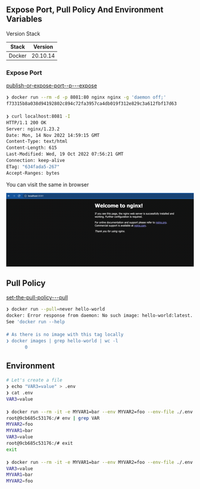 ## Expose Port, Pull Policy And Environment Variables

Version Stack

| Stack  | Version  |
|--------|----------|
| Docker | 20.10.14 |


### Expose Port

[publish-or-expose-port--p---expose](https://docs.docker.com/engine/reference/commandline/run/#publish-or-expose-port--p---expose)

```bash
❯ docker run --rm -d -p 8081:80 nginx nginx -g 'daemon off;'            
f73315b8a038d94192802c894c72fa3957ca4db019f312e829c3a612fbf17d63

❯ curl localhost:8081 -I
HTTP/1.1 200 OK
Server: nginx/1.23.2
Date: Mon, 14 Nov 2022 14:59:15 GMT
Content-Type: text/html
Content-Length: 615
Last-Modified: Wed, 19 Oct 2022 07:56:21 GMT
Connection: keep-alive
ETag: "634fada5-267"
Accept-Ranges: bytes
```

You can visit the same in browser

![nginx.png](.images/nginx.png)

## Pull Policy

[set-the-pull-policy---pull](https://docs.docker.com/engine/reference/commandline/run/#-set-the-pull-policy---pull)

```bash
❯ docker run --pull=never hello-world
docker: Error response from daemon: No such image: hello-world:latest.
See 'docker run --help

# As there is no image with this tag locally
❯ docker images | grep hello-world | wc -l
       0
```


## Environment 

```bash
# Let's create a file
❯ echo "VAR3=value" > .env                                                                              
❯ cat .env              
VAR3=value

❯ docker run --rm -it -e MYVAR1=bar --env MYVAR2=foo --env-file ./.env ubuntu bash
root@9cb685c53176:/# env | grep VAR
MYVAR2=foo
MYVAR1=bar
VAR3=value
root@9cb685c53176:/# exit
exit

❯ docker run --rm -it -e MYVAR1=bar --env MYVAR2=foo --env-file ./.env ubuntu env | grep VAR
VAR3=value
MYVAR1=bar
MYVAR2=foo

```